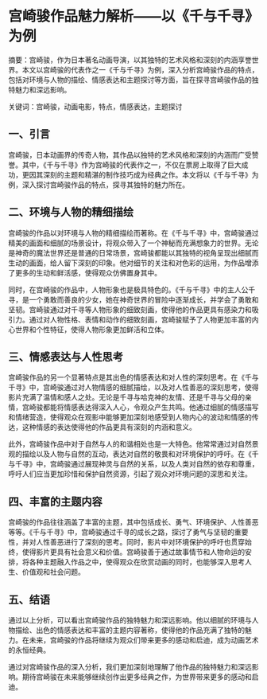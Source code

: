 # 宫崎骏作品魅力解析——以《千与千寻》为例

摘要：宫崎骏，作为日本著名动画导演，以其独特的艺术风格和深刻的内涵享誉世界。本文以宫崎骏的代表作之一《千与千寻》为例，深入分析宫崎骏作品的特点，包括对环境与人物的描绘、情感表达和主题探讨等方面，旨在探寻宫崎骏作品的独特魅力和深远影响。

关键词：宫崎骏，动画电影，特点，情感表达，主题探讨

##  一、引言

宫崎骏，日本动画界的传奇人物，其作品以独特的艺术风格和深刻的内涵而广受赞誉。其中，《千与千寻》作为宫崎骏的代表作之一，不仅在票房上取得了巨大成功，更因其深刻的主题和精湛的制作技巧成为经典之作。本文将以《千与千寻》为例，深入探讨宫崎骏作品的特点，探寻其独特的魅力所在。

## 二、环境与人物的精细描绘

宫崎骏的作品以对环境与人物的精细描绘而著称。在《千与千寻》中，宫崎骏通过精美的画面和细腻的场景设计，将观众带入了一个神秘而充满想象力的世界。无论是神奇的魔法世界还是普通的日常场景，宫崎骏都能以其独特的视角呈现出细腻而生动的画面，给人留下深刻的印象。他对细节的关注和对色彩的运用，为作品增添了更多的生动和鲜活感，使得观众仿佛置身其中。

同时，在宫崎骏的作品中，人物形象也是极具特色的。《千与千寻》中的主人公千寻，是一个勇敢而善良的少女，她在神奇世界的冒险中逐渐成长，并学会了勇敢和坚韧。宫崎骏通过对千寻等人物形象的细致刻画，使得他的作品更具有感染力和吸引力。通过对人物性格、表情和动作的细致刻画，宫崎骏赋予了人物更加丰富的内心世界和个性特征，使得人物形象更加鲜活和立体。

## 三、情感表达与人性思考

宫崎骏作品的另一个显著特点是其出色的情感表达和对人性的深刻思考。在《千与千寻》中，宫崎骏通过对人物情感的细腻描绘，以及对人性善恶的深刻思考，使得影片充满了温情和感人之处。无论是千寻与哈克神的友情、还是千寻与父母的亲情，宫崎骏都能将情感表达得深入人心，令观众产生共鸣。他通过细腻的情感描写和情绪营造，使得观众在观影中能够更加深刻地感受到人物内心的波动和情感的传达，这种情感的表达使得他的作品更具有深刻的内涵和意义。

此外，宫崎骏作品中对于自然与人的和谐相处也是一大特色。他常常通过对自然景观的描绘以及人物与自然的互动，表达对自然的敬畏和对环境保护的呼吁。在《千与千寻》中，宫崎骏通过展现神灵与自然的关系，以及人类对自然的依存和尊重，呼吁人们应当更加珍惜和保护自然资源，引起了观众对环境问题的深思和关注。

## 四、丰富的主题内容

宫崎骏的作品往往涵盖了丰富的主题，其中包括成长、勇气、环境保护、人性善恶等等。《千与千寻》中，宫崎骏通过千寻的成长之路，探讨了勇气与坚韧的重要性，并对人性善恶进行了深刻的思考。同时，影片中对环境保护的呼吁也贯穿始终，使得影片更具有社会意义和价值。宫崎骏善于通过故事情节和人物命运的安排，将各种主题融入作品之中，使得观众在欣赏动画的同时，也能够深入思考人生、价值观和社会问题。

## 五、结语

通过以上分析，可以看出宫崎骏作品的独特魅力和深远影响。他以细腻的环境与人物描绘、出色的情感表达和丰富的主题内容著称，使得他的作品充满了独特的魅力。在未来，宫崎骏的作品将继续为观众们带来更多的感动和启迪，成为动画艺术的永恒经典。

通过对宫崎骏作品的深入分析，我们更加深刻地理解了他作品的独特魅力和深远影响。期待宫崎骏在未来能够继续创作出更多经典之作，为世界带来更多的感动和启迪。

